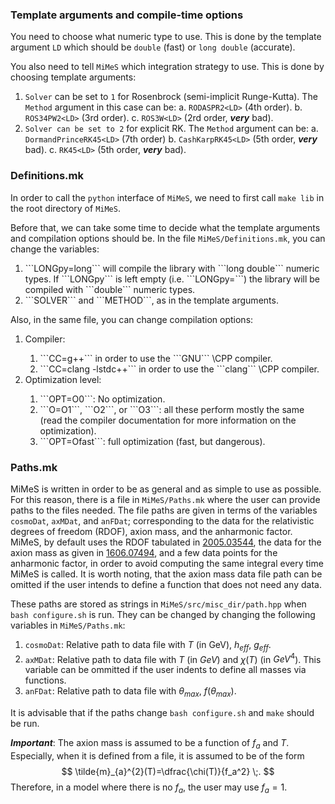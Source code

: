 ### Template arguments and compile-time options

You need to choose what numeric type to use. This is done by the template argument ```LD``` which should be ```double``` (fast) or ```long double``` (accurate).


You also need to tell ```MiMeS``` which integration strategy to use. This is done by choosing template arguments:

1. ```Solver``` can be set to ```1``` for Rosenbrock (semi-implicit Runge-Kutta). 
The ```Method``` argument in this case can be:
    a. ```RODASPR2<LD>``` (4th order).
    b. ```ROS34PW2<LD>``` (3rd order).
    c. ```ROS3W<LD>``` (2rd order, ***very*** bad).
2. ```Solver can be set to 2``` for explicit RK.
The ```Method``` argument can be:
    a. ```DormandPrinceRK45<LD>``` (7th order)
    b. ```CashKarpRK45<LD>``` (5th order, ***very*** bad).
    c. ```RK45<LD>``` (5th order, ***very*** bad).

### Definitions.mk

In order to call the ```python``` interface of ```MiMeS```, we need to first call ```make lib``` in the root directory of ```MiMeS```.

Before that, we can take some time to decide what the template arguments and compilation  options should be. In the 
file ```MiMeS/Definitions.mk```, you can change the variables:
<ol>
    <li> ```LONGpy=long``` will compile the library with ```long double``` numeric types. If ```LONGpy``` is left empty (i.e. ```LONGpy=```) the  library will be compiled with ```double``` numeric types.</li>
    <li> ```SOLVER``` and ```METHOD```, as in the template arguments.</li>
</ol>

Also, in the same file, you can change compilation options:
<ol>
    <li> Compiler:</li>
    <ol>
        <li> ```CC=g++``` in order to use the ```GNU``` \CPP compiler.</li>
        <li> ```CC=clang -lstdc++``` in order to use the ```clang``` \CPP compiler.</li>
    </ol>
        <li> Optimization level:</li>
    <ol>
        <li> ```OPT=O0```: No optimization. </li>
        <li> ```O=O1```, ```O2```, or ```O3```: all these perform mostly the same (read the compiler documentation for more information on the optimization).</li>
        <li> ```OPT=Ofast```: full optimization (fast, but dangerous). </li>
    </ol>
</ol>

### Paths.mk

MiMeS is written in order to be as general and as simple to use as possible. For this reason, there is a file in <code>MiMeS/Paths.mk</code> where the user can provide paths to the files needed. The file paths are given in terms of the variables <code>cosmoDat</code>, <code>axMDat</code>, and <code>anFDat</code>; corresponding to the data for the relativistic degrees of freedom (RDOF), axion mass, and the anharmonic factor. MiMeS, by default uses the RDOF tabulated in <a href="https://arxiv.org/abs/2005.03544">2005.03544</a>, the data for the axion mass as given in <a href="https://arxiv.org/abs/1606.07494">1606.07494</a>, and a few data points for the anharmonic factor, in order to avoid computing the same integral every time MiMeS is called. It is worth noting, that the axion mass data file path can be omitted if the user intends to define a function that does not need any data.

These paths are stored as strings in ```MiMeS/src/misc_dir/path.hpp``` when ```bash configure.sh``` is run. They can be changed by changing the following variables in ```MiMeS/Paths.mk```:

1. ```cosmoDat```: Relative path to data file with $T$ (in GeV), $h_{eff}$, $g_{eff}$.
1. ```axMDat```: Relative path to data file with $T$ (in ${GeV}$) and $\chi(T)$ (in ${GeV}^4$). This variable can be ommitted if the user indents to define all masses via functions. 
1. ```anFDat```: Relative path to data file with $\theta_{max}$, $f(\theta_{max})$.
	
It is advisable that if the paths change ```bash configure.sh``` and ```make``` should be run.	


***Important***: The axion mass is assumed to be a function of $f_a$ and $T$. Especially, when it is defined from a file, it is assumed to be of the form
$$
    \tilde{m}_{a}^{2}(T)=\dfrac{\chi(T)}{f_a^2} \;.
$$
Therefore, in a model where there is no $f_a$, the user may use $f_a=1$. 

